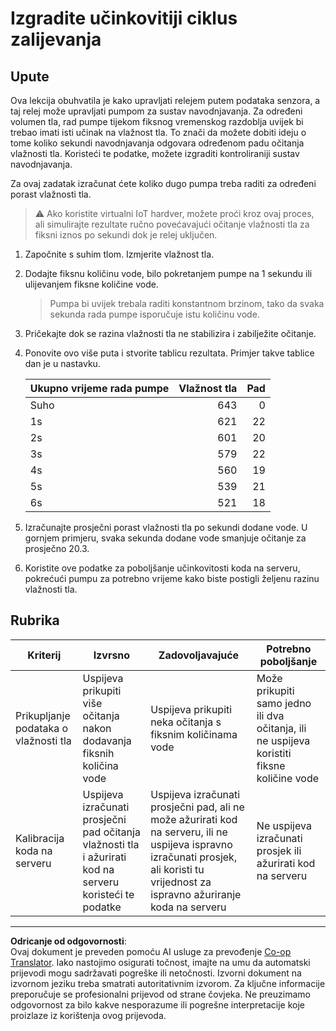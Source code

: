 <!--
CO_OP_TRANSLATOR_METADATA:
{
  "original_hash": "ed0fbd6aed084bfba7d5e2f206968c50",
  "translation_date": "2025-08-28T15:25:23+00:00",
  "source_file": "2-farm/lessons/3-automated-plant-watering/assignment.md",
  "language_code": "hr"
}
-->
# Izgradite učinkovitiji ciklus zalijevanja

## Upute

Ova lekcija obuhvatila je kako upravljati relejem putem podataka senzora, a taj relej može upravljati pumpom za sustav navodnjavanja. Za određeni volumen tla, rad pumpe tijekom fiksnog vremenskog razdoblja uvijek bi trebao imati isti učinak na vlažnost tla. To znači da možete dobiti ideju o tome koliko sekundi navodnjavanja odgovara određenom padu očitanja vlažnosti tla. Koristeći te podatke, možete izgraditi kontroliraniji sustav navodnjavanja.

Za ovaj zadatak izračunat ćete koliko dugo pumpa treba raditi za određeni porast vlažnosti tla.

> ⚠️ Ako koristite virtualni IoT hardver, možete proći kroz ovaj proces, ali simulirajte rezultate ručno povećavajući očitanje vlažnosti tla za fiksni iznos po sekundi dok je relej uključen.

1. Započnite s suhim tlom. Izmjerite vlažnost tla.

1. Dodajte fiksnu količinu vode, bilo pokretanjem pumpe na 1 sekundu ili ulijevanjem fiksne količine vode.

    > Pumpa bi uvijek trebala raditi konstantnom brzinom, tako da svaka sekunda rada pumpe isporučuje istu količinu vode.

1. Pričekajte dok se razina vlažnosti tla ne stabilizira i zabilježite očitanje.

1. Ponovite ovo više puta i stvorite tablicu rezultata. Primjer takve tablice dan je u nastavku.

    | Ukupno vrijeme rada pumpe | Vlažnost tla | Pad |
    | --- | --: | -: |
    | Suho | 643 |  0 |
    | 1s  | 621 | 22 |
    | 2s  | 601 | 20 |
    | 3s  | 579 | 22 |
    | 4s  | 560 | 19 |
    | 5s  | 539 | 21 |
    | 6s  | 521 | 18 |

1. Izračunajte prosječni porast vlažnosti tla po sekundi dodane vode. U gornjem primjeru, svaka sekunda dodane vode smanjuje očitanje za prosječno 20.3.

1. Koristite ove podatke za poboljšanje učinkovitosti koda na serveru, pokrećući pumpu za potrebno vrijeme kako biste postigli željenu razinu vlažnosti tla.

## Rubrika

| Kriterij | Izvrsno | Zadovoljavajuće | Potrebno poboljšanje |
| -------- | --------- | -------- | ----------------- |
| Prikupljanje podataka o vlažnosti tla | Uspijeva prikupiti više očitanja nakon dodavanja fiksnih količina vode | Uspijeva prikupiti neka očitanja s fiksnim količinama vode | Može prikupiti samo jedno ili dva očitanja, ili ne uspijeva koristiti fiksne količine vode |
| Kalibracija koda na serveru | Uspijeva izračunati prosječni pad očitanja vlažnosti tla i ažurirati kod na serveru koristeći te podatke | Uspijeva izračunati prosječni pad, ali ne može ažurirati kod na serveru, ili ne uspijeva ispravno izračunati prosjek, ali koristi tu vrijednost za ispravno ažuriranje koda na serveru | Ne uspijeva izračunati prosjek ili ažurirati kod na serveru |

---

**Odricanje od odgovornosti**:  
Ovaj dokument je preveden pomoću AI usluge za prevođenje [Co-op Translator](https://github.com/Azure/co-op-translator). Iako nastojimo osigurati točnost, imajte na umu da automatski prijevodi mogu sadržavati pogreške ili netočnosti. Izvorni dokument na izvornom jeziku treba smatrati autoritativnim izvorom. Za ključne informacije preporučuje se profesionalni prijevod od strane čovjeka. Ne preuzimamo odgovornost za bilo kakve nesporazume ili pogrešne interpretacije koje proizlaze iz korištenja ovog prijevoda.